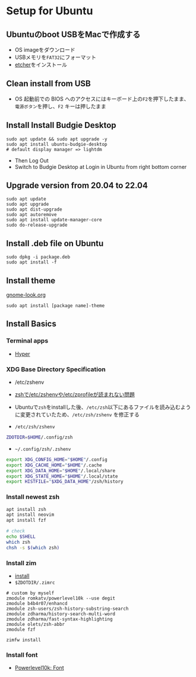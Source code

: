 # Setup for Ubuntu

## Ubuntuのboot USBをMacで作成する
- OS imageをダウンロード
- USBメモリを`FAT32`にフォーマット
- [etcher](https://www.balena.io/etcher/)をインストール

## Clean install from USB
- OS 起動前での BIOS へのアクセスにはキーボード上の`F2`を押下したまま、`電源ボタン`を押し、`F2` キーは押したまま


## Install Install Budgie Desktop 
```
sudo apt update && sudo apt upgrade -y
sudo apt install ubuntu-budgie-desktop
# default display manager => lightdm
```
- Then Log Out 
- Switch to Budgie Desktop at Login in Ubuntu from right bottom corner

## Upgrade version from 20.04 to 22.04
```
sudo apt update 
sudo apt upgrade
sudo apt dist-upgrade
sudo apt autoremove
sudo apt install update-manager-core
sudo do-release-upgrade 
```

## Install .deb file on Ubuntu
```
sudo dpkg -i package.deb
sudo apt install -f
```

## Install theme
[gnome-look.org](https://www.gnome-look.org/browse?cat=135&ord=rating)

```
sudo apt install [package name]-theme
```

## Install Basics
### Terminal apps
- [Hyper](https://hyper.is/#installation)

### XDG Base Directory Specification
- /etc/zshenv

- [zshで/etc/zshenvや/etc/zprofileが読まれない問題](https://zenn.dev/ota42y/articles/41c40ddef10a59)
- Ubuntuで`zsh`をinstallした後、`/etc/zsh`以下にあるファイルを読み込むように変更されていたため、`/etc/zsh/zshenv` を修正する
- `/etc/zsh/zshenv`
```bash
ZDOTDIR=$HOME/.config/zsh
```

- `~/.config/zsh/.zshenv`

```bash
export XDG_CONFIG_HOME="$HOME"/.config
export XDG_CACHE_HOME="$HOME"/.cache
export XDG_DATA_HOME="$HOME"/.local/share
export XDG_STATE_HOME="$HOME"/.local/state
export HISTFILE="$XDG_DATA_HOME"/zsh/history
```

### Install newest zsh

```bash
apt install zsh
apt install neovim
apt install fzf

# check
echo $SHELL
which zsh
chsh -s $(which zsh)
```

### Install zim
- [install](https://zimfw.sh/docs/install/)
- `$ZDOTDIR/.zimrc`
```
# custom by myself
zmodule romkatv/powerlevel10k --use degit
zmodule b4b4r07/enhancd
zmodule zsh-users/zsh-history-substring-search
zmodule zdharma/history-search-multi-word
zmodule zdharma/fast-syntax-highlighting
zmodule olets/zsh-abbr
zmodule fzf
```

```
zimfw install
```

### Install font
- [Powerlevel10k: Font](https://github.com/romkatv/powerlevel10k/blob/master/font.md)
